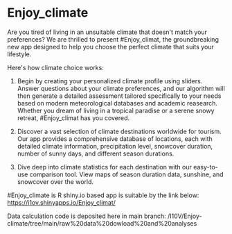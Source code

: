 # Enjoy_climate

Are you tired of living in an unsuitable climate that doesn't match your preferences? We are thrilled to present #Enjoy_climat, the groundbreaking new app designed to help you choose the perfect climate that suits your lifestyle.

Here's how climate choice works:

1) Begin by creating your personalized climate profile using sliders. Answer questions about your climate preferences, and our algorithm will then generate a detailed assessment tailored specifically to your needs based on modern meteorological databases and academic reasearch. Whether you dream of living in a tropical paradise or a serene snowy retreat, #Enjoy_climat has you covered.

2) Discover a vast selection of climate destinations worldwide for tourism.  Our app provides a comprehensive database of locations, each with detailed climate information, precipitation level, snowcover duration, number of sunny days, and different season durations.

3) Dive deep into climate statistics for each destination with our easy-to-use comparison tool. View maps of season duration data, sunshine, and snowcover over the world.

#Enjoy_climate is R shiny.io based app is suitable by the link below:
https://i1ov.shinyapps.io/Enjoy_climat/

Data calculation code is deposited here in main branch: /I10V/Enjoy-climate/tree/main/raw%20data%20dowload%20and%20analyses 

